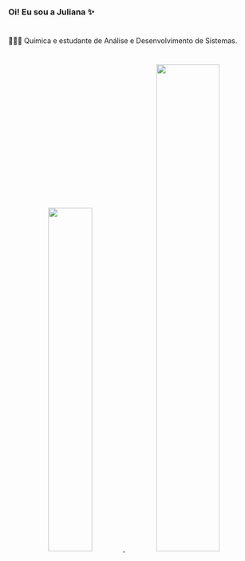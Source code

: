 ### Oi! Eu sou a Juliana ✨
<h1>
</h1>
👩🏻‍🔬 Química e estudante de Análise e Desenvolvimento de Sistemas.

<h1>
</h1>

<div align="center">
  <a href="https://github.com/littlejwb">
  <img width="42%" src="https://github-readme-stats.vercel.app/api?username=littlejwb&show_icons=true&theme=dracula&include_all_commits=true&count_private=true"/>
  <img width="50%" src="https://github-readme-stats.vercel.app/api/top-langs/?username=littlejwb&layout=compact&langs_count=7&theme=dracula"/
</div>
